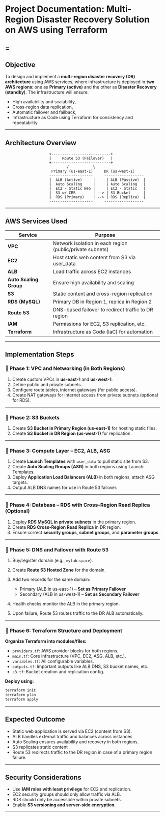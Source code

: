 

# Project Documentation: Multi-Region Disaster Recovery Solution on AWS using Terraform
=
---

## **Objective**

To design and implement a **multi-region disaster recovery (DR) architecture** using AWS services, where infrastructure is deployed in **two AWS regions**: one as **Primary (active)** and the other as **Disaster Recovery (standby)**. The infrastructure will ensure:

* High availability and scalability,
* Cross-region data replication,
* Automatic failover and failback,
* Infrastructure as Code using Terraform for consistency and repeatability.

---

## **Architecture Overview**

```
                    +---------------------------+
                    |     Route 53 (Failover)   |
                    +---------------------------+
                            /           \
                     Primary (us-east-1)     DR (us-west-1)
                    --------------------     ------------------
                    |  ALB (Active)     |     | ALB (Passive)  |
                    |  Auto Scaling     |     | Auto Scaling   |
                    |  EC2 - Static Web |     | EC2 - Static   |
                    |  S3 w/ CRR        | --> | S3 Bucket      |
                    |  RDS (Primary)    | --> | RDS (Replica)  |
                    --------------------     ------------------
```

---

## **AWS Services Used**

| Service                | Purpose                                                   |
| ---------------------- | --------------------------------------------------------- |
| **VPC**                | Network isolation in each region (public/private subnets) |
| **EC2**                | Host static web content from S3 via user\_data            |
| **ALB**                | Load traffic across EC2 instances                         |
| **Auto Scaling Group** | Ensure high availability and scaling                      |
| **S3**                 | Static content and cross-region replication               |
| **RDS (MySQL)**        | Primary DB in Region 1, replica in Region 2               |
| **Route 53**           | DNS-based failover to redirect traffic to DR region       |
| **IAM**                | Permissions for EC2, S3 replication, etc.                 |
| **Terraform**          | Infrastructure as Code (IaC) for automation               |

---

##  **Implementation Steps**

### 🔹 Phase 1: VPC and Networking (in Both Regions)

1. Create custom VPCs in **us-east-1** and **us-west-1**.
2. Define public and private subnets.
3. Configure route tables, internet gateways (for public access).
4. Create NAT gateways for internet access from private subnets (optional for RDS).

---

### 🔹 Phase 2: S3 Buckets

1. Create **S3 Bucket in Primary Region (us-east-1)** for hosting static files.
2. Create **S3 Bucket in DR Region (us-west-1)** for replication.
   
---

### 🔹 Phase 3: Compute Layer – EC2, ALB, ASG

1. Create **Launch Templates** with `user_data` to pull static site from S3.
2. Create **Auto Scaling Groups (ASG)** in both regions using Launch Templates.
3. Deploy **Application Load Balancers (ALB)** in both regions, attach ASG targets.
4. Output ALB DNS names for use in Route 53 failover.

---

### 🔹 Phase 4: Database – RDS with Cross-Region Read Replica (Optional)

1. Deploy **RDS MySQL in private subnets** in the primary region.
2. Create **RDS Cross-Region Read Replica** in DR region.
3. Ensure correct **security groups**, **subnet groups**, and **parameter groups**.

---

### 🔹 Phase 5: DNS and Failover with Route 53

1. Buy/register domain (e.g., `myfab.space`).
2. Create **Route 53 Hosted Zone** for the domain.
3. Add two records for the same domain:

   * Primary (ALB in us-east-1) – **Set as Primary Failover**
   * Secondary (ALB in us-west-1) – **Set as Secondary Failover**
4. Health checks monitor the ALB in the primary region.
5. Upon failure, Route 53 routes traffic to the DR ALB automatically.

---

### 🔹 Phase 6: Terraform Structure and Deployment

**Organize Terraform into modules/files:**

* `providers.tf`: AWS provider blocks for both regions.
* `main.tf`: Core infrastructure (VPC, EC2, ASG, ALB, etc.).
* `variables.tf`: All configurable variables.
* `outputs.tf`: Important outputs like ALB DNS, S3 bucket names, etc.
* `s3.tf`: Bucket creation and replication config.

**Deploy using:**

```bash
terraform init
terraform plan
terraform apply
```

---

## **Expected Outcome**

* Static web application is served via EC2 (content from S3).
* ALB handles external traffic and balances across instances.
* Auto Scaling ensures availability and recovery in both regions.
* S3 replicates static content
* Route 53 redirects traffic to the DR region in case of a primary region failure.

---

## **Security Considerations**

* Use **IAM roles with least privilege** for EC2 and replication.
* EC2 security groups should only allow traffic via ALB.
* RDS should only be accessible within private subnets.
* Enable **S3 versioning and server-side encryption**.

---
